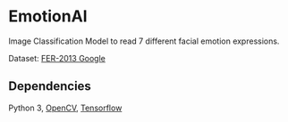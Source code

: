# EmotionAI
Image Classification Model to read 7 different facial emotion expressions.

Dataset: [FER-2013 Google](https://www.kaggle.com/datasets/msambare/fer2013/data)

## Dependencies

Python 3, [OpenCV](https://opencv.org/), [Tensorflow](https://www.tensorflow.org/)
